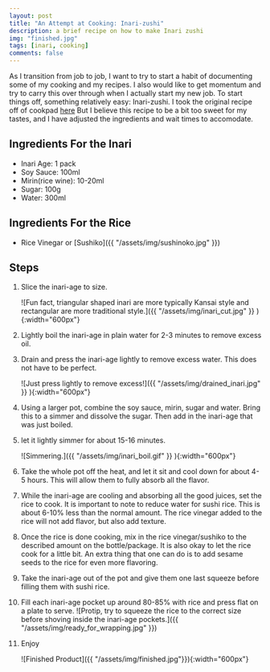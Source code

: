 ```yaml
---
layout: post
title: "An Attempt at Cooking: Inari-zushi"
description: a brief recipe on how to make Inari zushi
img: "finished.jpg"
tags: [inari, cooking]
comments: false
---
```

As I transition from job to job, I want to try to start a habit of documenting some of my cooking and my recipes. I also would like to get momentum and try to carry this over through when I actually start my new job. To start things off, something relatively easy: Inari-zushi. I took the original recipe off of cookpad [here](https://cookpad.com/recipe/189832) But I believe this recipe to be a bit too sweet for my tastes, and I have adjusted the ingredients and wait times to accomodate.

## Ingredients For the Inari
- Inari Age: 1 pack
- Soy Sauce: 100ml
- Mirin(rice wine): 10-20ml
- Sugar: 100g
- Water: 300ml

## Ingredients For the Rice
- Rice Vinegar or [Sushiko]({{ "/assets/img/sushinoko.jpg" }})

## Steps
1. Slice the inari-age to size.

   ![Fun fact, triangular shaped inari are more typically Kansai style and rectangular are more traditional style.]({{ "/assets/img/inari_cut.jpg" }} ){:width="600px"}

2. Lightly boil the inari-age in plain water for 2-3 minutes to remove excess oil.

3. Drain and press the inari-age lightly to remove excess water. This does not have to be perfect.

    ![Just press lightly to remove excess!]({{ "/assets/img/drained_inari.jpg" }} ){:width="600px"}

4. Using a larger pot, combine the soy sauce, mirin, sugar and water. Bring this to a simmer and dissolve the sugar. Then add in the inari-age that was just boiled.

5. let it lightly simmer for about 15-16 minutes.

    ![Simmering.]({{ "/assets/img/inari_boil.gif" }} ){:width="600px"}

6. Take the whole pot off the heat, and let it sit and cool down for about 4-5 hours. This will allow them to fully absorb all the flavor.

7. While the inari-age are cooling and absorbing all the good juices, set the rice to cook. It is important to note to reduce water for sushi rice. This is about 6-10% less than the normal amount. The rice vinegar added to the rice will not add flavor, but also add texture.

8. Once the rice is done cooking, mix in the rice vinegar/sushiko to the described amount on the bottle/package. It is also okay to let the rice cook for a little bit. An extra thing that one can do is to add sesame seeds to the rice for even more flavoring.

9. Take the inari-age out of the pot and give them one last squeeze before filling them with sushi rice.

10. Fill each inari-age pocket up around 80-85% with rice and press flat on a plate to serve.
    ![Protip, try to squeeze the rice to the correct size before shoving inside the inari-age pockets.]({{ "/assets/img/ready_for_wrapping.jpg" }})

11. Enjoy

    ![Finished Product]({{ "/assets/img/finished.jpg"}}){:width="600px"}
